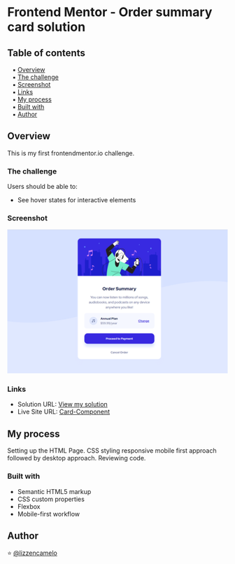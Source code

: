 # Frontend Mentor - Order summary card solution

## Table of contents

&nbsp;&nbsp; ▪️ [Overview](#overview)   
&nbsp;&nbsp; ▪️ [The challenge](#the-challenge)  
&nbsp;&nbsp; ▪️ [Screenshot](#screenshot)  
&nbsp;&nbsp; ▪️ [Links](#links)  
&nbsp;&nbsp; ▪️ [My process](#my-process)  
&nbsp;&nbsp; ▪️ [Built with](#built-with)  
&nbsp;&nbsp; ▪️ [Author](#author)  

## Overview

This is my first frontendmentor.io challenge.

### The challenge

Users should be able to:

- See hover states for interactive elements


### Screenshot

![Final design](./design/final-product.png)

### Links

- Solution URL: [View my solution](https://github.com/lizzencamelo/Responsive-HTML-and-CSS-Card-Component)
- Live Site URL: [Card-Component](https://lizzencamelo.github.io/Responsive-HTML-and-CSS-Card-Component/)

## My process

Setting up the HTML Page.
CSS styling responsive mobile first approach followed by desktop approach.
Reviewing code.

### Built with

- Semantic HTML5 markup
- CSS custom properties
- Flexbox
- Mobile-first workflow

## Author
⭐ [@lizzencamelo](https://www.frontendmentor.io/profile/lizzencamelo)

